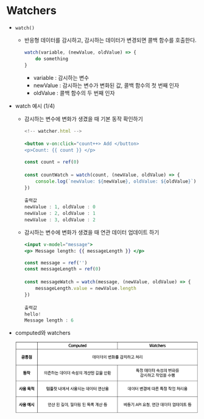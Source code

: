# Watchers

- `watch()`
    - 반응형 데이터를 감시하고, 감시하는 데이터가 변경되면 콜백 함수를 호출한다.
        
        ```jsx
        watch(variable, (newValue, oldValue) => {
        	do something
        }
        ```
        
        - variable : 감시하는 변수
        - newValue : 감시하는 변수가 변화된 값, 콜백 함수의 첫 번째 인자
        - oldValue : 콜백 함수의 두 번째 인자
- watch 예시 (1/4)
    - 감시하는 변수에 변화가 생겼을 때 기본 동작 확인하기
        
        ```jsx
        <!-- watcher.html -->
        
        <button v-on:click="count++> Add </button>
        <p>Count: {{ count }} </p>
        ```
        
        ```jsx
        const count = ref(0)
        
        const countWatch = watch(count, (newValue, oldValue) => {
        	console.log(`newValue: ${newValue}, oldValue: ${oldValue}`)
        })
        
        출력값
        newValue : 1, oldValue : 0
        newValue : 2, oldValue : 1
        newValue : 3, oldValue : 2
        ```
        
    - 감시하는 변수에 변화가 생겼을 때 연관 데이터 업데이트 하기
        
        ```jsx
        <input v-model="message">
        <p> Message length: {{ messageLength }} </p>
        ```
        
        ```jsx
        const message = ref('')
        const messageLength = ref(0)
        
        const messageWatch = watch(message, (newValue, oldValue) => {
        	messageLength.value = newValue.length
        })
        
        출력값
        hello!
        Message length : 6
        ```
        
- computed와 watchers
    
    ![Untitled](./images/Watchers/Untitled.png)